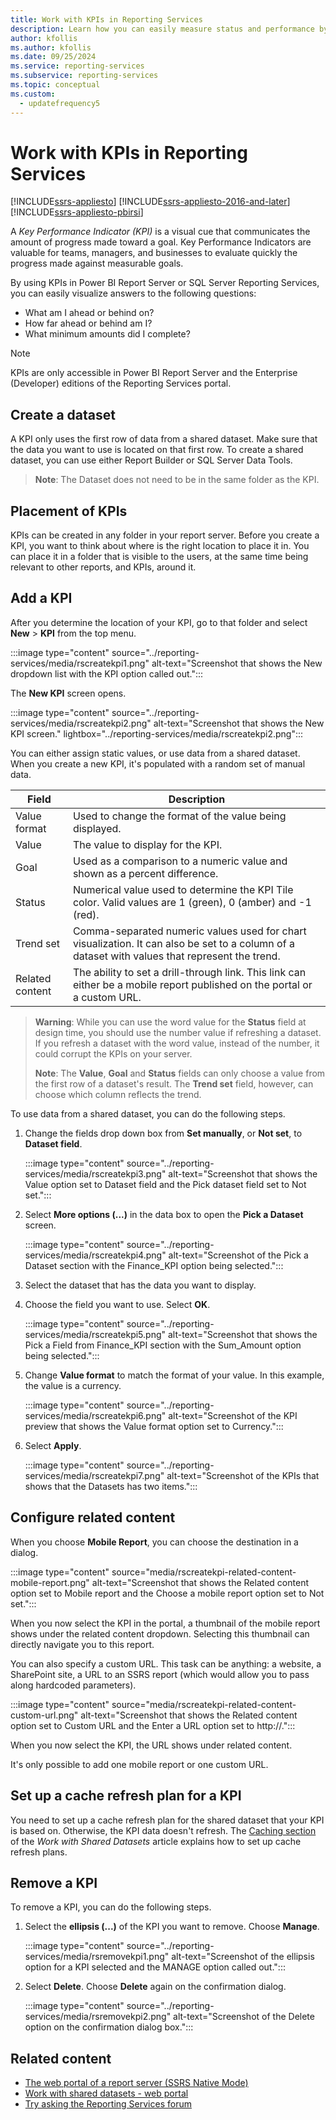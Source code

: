 ```yaml
---
title: Work with KPIs in Reporting Services
description: Learn how you can easily measure status and performance by using KPIs in SQL Server Reporting Services.
author: kfollis
ms.author: kfollis
ms.date: 09/25/2024
ms.service: reporting-services
ms.subservice: reporting-services
ms.topic: conceptual
ms.custom:
  - updatefrequency5
---
```


# Work with KPIs in Reporting Services

[!INCLUDE[ssrs-appliesto](../includes/ssrs-appliesto.md)] [!INCLUDE[ssrs-appliesto-2016-and-later](../includes/ssrs-appliesto-2016-and-later.md)] [!INCLUDE[ssrs-appliesto-pbirsi](../includes/ssrs-appliesto-pbirs.md)]

A *Key Performance Indicator (KPI)* is a visual cue that communicates the amount of progress made toward a goal.  Key Performance Indicators are valuable for teams, managers, and businesses to evaluate quickly the progress made against measurable goals.
  
By using KPIs in Power BI Report Server or SQL Server Reporting Services, you can easily visualize answers to the following questions:  
  
- What am I ahead or behind on?  
- How far ahead or behind am I?  
- What minimum amounts did I complete?  

> [!NOTE]
> KPIs are only accessible in Power BI Report Server and the Enterprise (Developer) editions of the Reporting Services portal.

## Create a dataset

A KPI only uses the first row of data from a shared dataset. Make sure that the data you want to use is located on that first row. To create a shared dataset, you can use either Report Builder or SQL Server Data Tools.  
  
> **Note**: The Dataset does not need to be in the same folder as the KPI.  
  
## Placement of KPIs  
  
KPIs can be created in any folder in your report server. Before you create a KPI, you want to think about where is the right location to place it in. You can place it in a folder that is visible to the users, at the same time being relevant to other reports, and KPIs, around it.  

## Add a KPI
  
After you determine the location of your KPI, go to that folder and select **New** > **KPI** from the top menu.  

:::image type="content" source="../reporting-services/media/rscreatekpi1.png" alt-text="Screenshot that shows the New dropdown list with the KPI option called out.":::


  
The **New KPI** screen opens.  

:::image type="content" source="../reporting-services/media/rscreatekpi2.png" alt-text="Screenshot that shows the New KPI screen." lightbox="../reporting-services/media/rscreatekpi2.png":::
  
You can either assign static values, or use data from a shared dataset. When you create a new KPI, it's populated with a random set of manual data.  
  
| Field | Description |
|-----------------|--------------------------------------------------------------------------------------------------------------------------------------------------|
| Value format | Used to change the format of the value being displayed. |
| Value | The value to display for the KPI. |
| Goal | Used as a comparison to a numeric value and shown as a percent difference. |
| Status | Numerical value used to determine the KPI Tile color. Valid values are 1 (green), 0 (amber) and -1 (red). |
| Trend set | Comma-separated numeric values used for chart visualization. It can also be set to a column of a dataset with values that represent the trend. |
| Related content | The ability to set a drill-through link. This link can either be a mobile report published on the portal or a custom URL. |
  
> **Warning**: While you can use the word value for the **Status** field at design time, you should use the number value if refreshing a dataset. If you refresh a dataset with the word value, instead of the number, it could corrupt the KPIs on your server.  
>
> **Note**: The **Value**, **Goal** and **Status** fields can only choose a value from the first row of a dataset's result. The **Trend set** field, however, can choose which column reflects the trend.  
  
To use data from a shared dataset, you can do the following steps.
  
1. Change the fields drop down box from **Set manually**, or **Not set**, to **Dataset field**.  

    :::image type="content" source="../reporting-services/media/rscreatekpi3.png" alt-text="Screenshot that shows the Value option set to Dataset field and the Pick dataset field set to Not set.":::
  
2. Select **More options (...)** in the data box to open the **Pick a Dataset** screen.  

    :::image type="content" source="../reporting-services/media/rscreatekpi4.png" alt-text="Screenshot of the Pick a Dataset section with the Finance_KPI option being selected.":::
  
3. Select the dataset that has the data you want to display.  
  
4. Choose the field you want to use. Select **OK**.  

    :::image type="content" source="../reporting-services/media/rscreatekpi5.png" alt-text="Screenshot that shows the Pick a Field from Finance_KPI section with the Sum_Amount option being selected.":::
  
5. Change **Value format** to match the format of your value. In this example, the value is a currency.  
  
    :::image type="content" source="../reporting-services/media/rscreatekpi6.png" alt-text="Screenshot of the KPI preview that shows the Value format option set to Currency.":::
  
6. Select **Apply**.  

    :::image type="content" source="../reporting-services/media/rscreatekpi7.png" alt-text="Screenshot of the KPIs that shows that the Datasets has two items.":::

## Configure related content

When you choose **Mobile Report**, you can choose the destination in a dialog.

:::image type="content" source="media/rscreatekpi-related-content-mobile-report.png" alt-text="Screenshot that shows the Related content option set to Mobile report and the Choose a mobile report option set to Not set.":::

When you now select the KPI in the portal, a thumbnail of the mobile report shows under the related content dropdown. Selecting this thumbnail can directly navigate you to this report.

You can also specify a custom URL. This task can be anything: a website, a SharePoint site, a URL to an SSRS report (which would allow you to pass along hardcoded parameters).

:::image type="content" source="media/rscreatekpi-related-content-custom-url.png" alt-text="Screenshot that shows the Related content option set to Custom URL and the Enter a URL option set to http://.":::

When you now select the KPI, the URL shows under related content.

It's only possible to add one mobile report or one custom URL.
 
## Set up a cache refresh plan for a KPI  
  
You need to set up a cache refresh plan for the shared dataset that your KPI is based on. Otherwise, the KPI data doesn't refresh. The [Caching section](../reporting-services/work-with-shared-datasets-web-portal.md#cache) of the *Work with Shared Datasets* article explains how to set up cache refresh plans.  

## Remove a KPI  
  
To remove a KPI, you can do the following steps.
  
1. Select the **ellipsis (...)** of the KPI you want to remove. Choose **Manage**.  

    :::image type="content" source="../reporting-services/media/rsremovekpi1.png" alt-text="Screenshot of the ellipsis option for a KPI selected and the MANAGE option called out.":::
  
2. Select **Delete**. Choose **Delete** again on the confirmation dialog.  

    :::image type="content" source="../reporting-services/media/rsremovekpi2.png" alt-text="Screenshot of the Delete option on the confirmation dialog box.":::
  
 
## Related content

- [The web portal of a report server (SSRS Native Mode)](../reporting-services/web-portal-ssrs-native-mode.md)
- [Work with shared datasets - web portal](../reporting-services/work-with-shared-datasets-web-portal.md)
- [Try asking the Reporting Services forum](/answers/search.html?c=&f=&includeChildren=&q=ssrs+OR+reporting+services&redirect=search%2fsearch&sort=relevance&type=question+OR+idea+OR+kbentry+OR+answer+OR+topic+OR+user)

